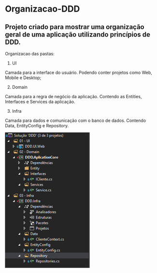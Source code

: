 # Organizacao-DDD

## Projeto criado para mostrar uma organização geral de uma aplicação utilizando princípios de DDD.

Organizacao das pastas:

1. UI

Camada para a interface do usuário. Podendo conter projetos como Web, Mobile e Desktop;

2. Domain

Camada para a regra de negócio da aplicação. Contendo as Entities, Interfaces e Services da aplicação.

3. Infra

Camada para dados e comunicação com o banco de dados. Contendo Data, EntityConfig e Repository.

![Organização das pastas no protejo](https://github.com/rafaelmmayer/Organizacao-DDD/blob/master/img/Pastas.PNG)
